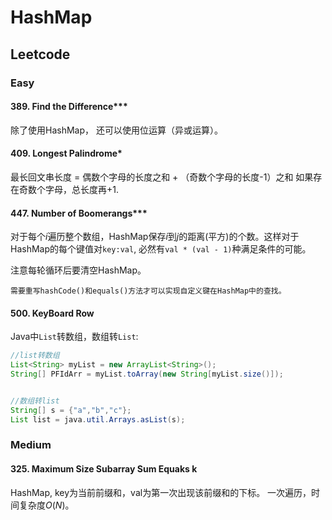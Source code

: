 # HashMap

## Leetcode

### Easy

#### 389. Find the Difference***
除了使用HashMap， 还可以使用位运算（异或运算）。

#### 409. Longest Palindrome*
最长回文串长度 = 偶数个字母的长度之和 + （奇数个字母的长度-1）之和
如果存在奇数个字母，总长度再+1.

#### 447. Number of Boomerangs***
对于每个$i$遍历整个数组，HashMap保存$i$到$j$的距离(平方)的个数。这样对于HashMap的每个键值对`key:val`, 必然有`val * (val - 1)`种满足条件的可能。

注意每轮循环后要清空HashMap。

`需要重写hashCode()和equals()方法才可以实现自定义键在HashMap中的查找。`



#### 500. KeyBoard Row
Java中`List`转数组，数组转`List`:
```java
//list转数组
List<String> myList = new ArrayList<String>();
String[] PFIdArr = myList.toArray(new String[myList.size()]);


//数组转list
String[] s = {"a","b","c"};
List list = java.util.Arrays.asList(s);
```

### Medium

#### 325. Maximum Size Subarray Sum Equaks k
HashMap, key为当前前缀和，val为第一次出现该前缀和的下标。
一次遍历，时间复杂度$O(N)$。